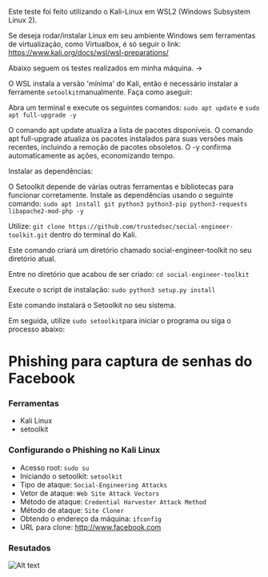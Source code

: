 Este teste foi feito utilizando o Kali-Linux em WSL2 (Windows Subsystem Linux 2).

Se deseja rodar/instalar Linux em seu ambiente Windows sem ferramentas de virtualização, como Virtualbox, é só seguir o link:
https://www.kali.org/docs/wsl/wsl-preparations/

Abaixo seguem os testes realizados em minha máquina. ->

O WSL instala a versão 'mínima' do Kali, então é necessário instalar a ferramente ```setoolkit```manualmente. Faça como aseguir:

Abra um terminal e execute os seguintes comandos: ```sudo apt update``` e ```sudo apt full-upgrade -y```

O comando apt update atualiza a lista de pacotes disponíveis. O comando apt full-upgrade atualiza os pacotes instalados para suas versões mais recentes, incluindo a remoção de pacotes obsoletos. O -y confirma automaticamente as ações, economizando tempo.

Instalar as dependências:

O Setoolkit depende de várias outras ferramentas e bibliotecas para funcionar corretamente. Instale as dependências usando o seguinte comando: ```sudo apt install git python3 python3-pip python3-requests libapache2-mod-php -y```

Utilize: ```git clone https://github.com/trustedsec/social-engineer-toolkit.git``` dentro do terminal do Kali.

Este comando criará um diretório chamado social-engineer-toolkit no seu diretório atual.

Entre no diretório que acabou de ser criado: ```cd social-engineer-toolkit```

Execute o script de instalação: ```sudo python3 setup.py install```

Este comando instalará o Setoolkit no seu sistema.

Em seguida, utilize ```sudo setoolkit```para iniciar o programa ou siga o processo abaixo:

# Phishing para captura de senhas do Facebook

### Ferramentas

- Kali Linux
- setoolkit

### Configurando o Phishing no Kali Linux

- Acesso root: ``` sudo su ```
- Iniciando o setoolkit: ``` setoolkit ```
- Tipo de ataque: ``` Social-Engineering Attacks ```
- Vetor de ataque: ``` Web Site Attack Vectors ```
- Método de ataque: ```Credential Harvester Attack Method ```
- Método de ataque: ``` Site Cloner ```
- Obtendo o endereço da máquina: ``` ifconfig ```
- URL para clone: http://www.facebook.com

### Resutados

![Alt text](./passwd.png "Optional title")
